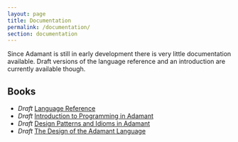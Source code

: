 ```yaml
---
layout: page
title: Documentation
permalink: /documentation/
section: documentation
---
```


Since Adamant is still in early development there is very little documentation available. Draft versions of the language reference and an introduction are currently available though.

## Books

* *Draft* [Language Reference](https://github.com/adamant/adamant.language.reference/blob/master/book.md)
* *Draft* [Introduction to Programming in Adamant](https://github.com/adamant/adamant.language.introduction/blob/master/book.md)
* *Draft* [Design Patterns and Idioms in Adamant](https://github.com/adamant/adamant.language.patterns/blob/master/book.md)
* *Draft* [The Design of the Adamant Language](https://github.com/adamant/adamant.language.design/blob/master/book.md)
